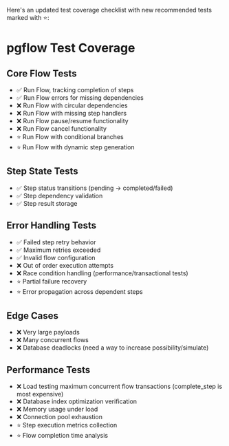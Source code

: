 Here's an updated test coverage checklist with new recommended tests marked with ⭐:

# pgflow Test Coverage

## Core Flow Tests

- ✅ Run Flow, tracking completion of steps
- ✅ Run Flow errors for missing dependencies
- ❌ Run Flow with circular dependencies
- ❌ Run Flow with missing step handlers
- ❌ Run Flow pause/resume functionality
- ❌ Run Flow cancel functionality
- ⭐ Run Flow with conditional branches
- ⭐ Run Flow with dynamic step generation

## Step State Tests

- ✅ Step status transitions (pending -> completed/failed)
- ✅ Step dependency validation
- ✅ Step result storage

## Error Handling Tests

- ✅ Failed step retry behavior
- ✅ Maximum retries exceeded
- ✅ Invalid flow configuration
- ❌ Out of order execution attempts
- ❌ Race condition handling (performance/transactional tests)
- ⭐ Partial failure recovery
- ⭐ Error propagation across dependent steps

## Edge Cases

- ❌ Very large payloads
- ❌ Many concurrent flows
- ❌ Database deadlocks (need a way to increase possibility/simulate)

## Performance Tests

- ❌ Load testing maximum concurrent flow transactions (complete_step is most expensive)
- ❌ Database index optimization verification
- ❌ Memory usage under load
- ❌ Connection pool exhaustion
- ⭐ Step execution metrics collection
- ⭐ Flow completion time analysis
